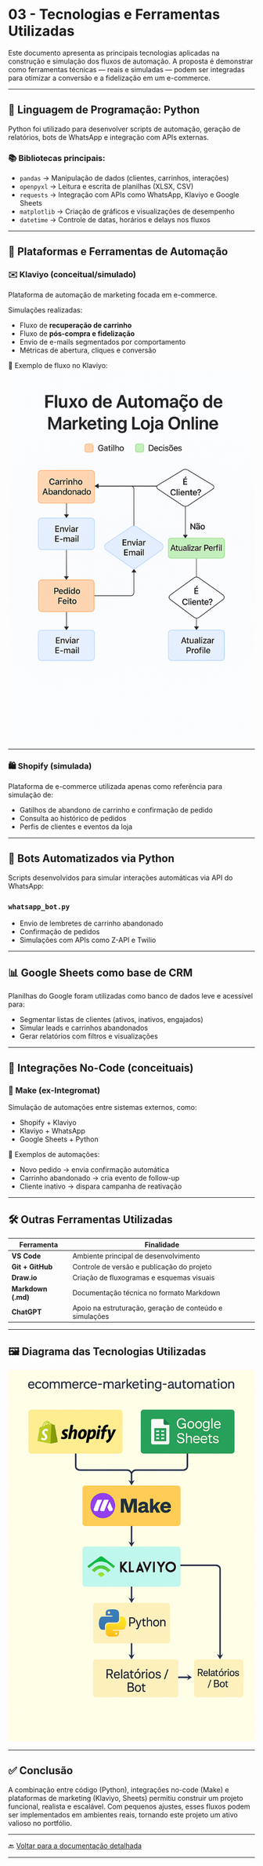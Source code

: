 # 03 - Tecnologias e Ferramentas Utilizadas

Este documento apresenta as principais tecnologias aplicadas na construção e simulação dos fluxos de automação. A proposta é demonstrar como ferramentas técnicas — reais e simuladas — podem ser integradas para otimizar a conversão e a fidelização em um e-commerce.

---

## 🐍 Linguagem de Programação: Python

Python foi utilizado para desenvolver scripts de automação, geração de relatórios, bots de WhatsApp e integração com APIs externas.

### 📚 Bibliotecas principais:

- `pandas` → Manipulação de dados (clientes, carrinhos, interações)  
- `openpyxl` → Leitura e escrita de planilhas (XLSX, CSV)  
- `requests` → Integração com APIs como WhatsApp, Klaviyo e Google Sheets  
- `matplotlib` → Criação de gráficos e visualizações de desempenho  
- `datetime` → Controle de datas, horários e delays nos fluxos

---

## 🧩 Plataformas e Ferramentas de Automação

### ✉️ Klaviyo (conceitual/simulado)

Plataforma de automação de marketing focada em e-commerce.

Simulações realizadas:

- Fluxo de **recuperação de carrinho**  
- Fluxo de **pós-compra e fidelização**  
- Envio de e-mails segmentados por comportamento  
- Métricas de abertura, cliques e conversão

📸 Exemplo de fluxo no Klaviyo:  
![Klaviyo Flow](../assets/screenshots/klaviyo_workflow.png)

---

### 🛍️ Shopify (simulada)

Plataforma de e-commerce utilizada apenas como referência para simulação de:

- Gatilhos de abandono de carrinho e confirmação de pedido  
- Consulta ao histórico de pedidos  
- Perfis de clientes e eventos da loja

---

## 🤖 Bots Automatizados via Python

Scripts desenvolvidos para simular interações automáticas via API do WhatsApp:

### `whatsapp_bot.py`

- Envio de lembretes de carrinho abandonado  
- Confirmação de pedidos  
- Simulações com APIs como Z-API e Twilio

---

## 📊 Google Sheets como base de CRM

Planilhas do Google foram utilizadas como banco de dados leve e acessível para:

- Segmentar listas de clientes (ativos, inativos, engajados)  
- Simular leads e carrinhos abandonados  
- Gerar relatórios com filtros e visualizações

---

## 🔄 Integrações No-Code (conceituais)

### 🔧 Make (ex-Integromat)

Simulação de automações entre sistemas externos, como:

- Shopify + Klaviyo  
- Klaviyo + WhatsApp  
- Google Sheets + Python  

🔁 Exemplos de automações:

- Novo pedido → envia confirmação automática  
- Carrinho abandonado → cria evento de follow-up  
- Cliente inativo → dispara campanha de reativação

---

## 🛠️ Outras Ferramentas Utilizadas

| Ferramenta           | Finalidade                                                  |
|----------------------|-------------------------------------------------------------|
| **VS Code**          | Ambiente principal de desenvolvimento                      |
| **Git + GitHub**     | Controle de versão e publicação do projeto                 |
| **Draw.io**          | Criação de fluxogramas e esquemas visuais                  |
| **Markdown (.md)**   | Documentação técnica no formato Markdown                   |
| **ChatGPT**          | Apoio na estruturação, geração de conteúdo e simulações    |

---

## 🖼️ Diagrama das Tecnologias Utilizadas

<p align="center">
  <img src="../assets/screenshots/fluxo_tecnologias_usadas.png" alt="Fluxo de Tecnologias Usadas no Projeto" width="700"/>
</p>

---

## ✅ Conclusão

A combinação entre código (Python), integrações no-code (Make) e plataformas de marketing (Klaviyo, Sheets) permitiu construir um projeto funcional, realista e escalável. Com pequenos ajustes, esses fluxos podem ser implementados em ambientes reais, tornando este projeto um ativo valioso no portfólio.

---

🔙 [Voltar para a documentação detalhada](../README.md)

---
